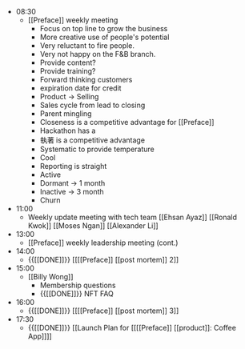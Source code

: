 - 08:30
    - [[Preface]] weekly meeting
        - Focus on top line to grow the business
        - More creative use of people's potential
        - Very reluctant to fire people.
        - Very not happy on the F&B branch.
        - Provide content?
        - Provide training?
        - Forward thinking customers
        - expiration date for credit
        - Product -> Selling
        - Sales cycle from lead to closing
        - Parent mingling
        - Closeness is a competitive advantage for [[Preface]]
        - Hackathon has a 
        - 執著 is a competitive advantage
        - Systematic to provide temperature
        - Cool
        - Reporting is straight
        - Active
        - Dormant -> 1 month
        - Inactive -> 3 month
        - Churn
- 11:00
    - Weekly update meeting with tech team [[Ehsan Ayaz]] [[Ronald Kwok]] [[Moses Ngan]] [[Alexander Li]]
- 13:00
    - [[Preface]] weekly leadership meeting (cont.)
- 14:00
    - {{[[DONE]]}}  [[[[Preface]] [[post mortem]] 2]]
- 15:00
    - [[Billy Wong]]
        - Membership questions
        - {{[[DONE]]}} NFT FAQ
- 16:00
    - {{[[DONE]]}} [[[[Preface]] [[post mortem]] 3]]
- 17:30
    - {{[[DONE]]}} [[Launch Plan for [[[[Preface]] [[product]]: Coffee App]]]]
